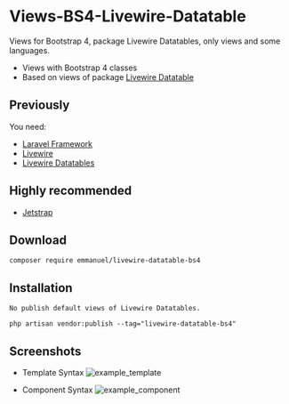 # Views-BS4-Livewire-Datatable
Views for Bootstrap 4, package Livewire Datatables, only views and some languages.

- Views with Bootstrap 4 classes
- Based on views of package [Livewire Datatable](https://github.com/MedicOneSystems/livewire-datatables)

## Previously
You need:
- [Laravel Framework](https://github.com/laravel/laravel)
- [Livewire](https://github.com/livewire/livewire)
- [Livewire Datatables](https://github.com/MedicOneSystems/livewire-datatables)

## Highly recommended
- [Jetstrap](https://github.com/nascent-africa/jetstrap)

## Download
    composer require emmanuel/livewire-datatable-bs4

## Installation
    No publish default views of Livewire Datatables.
    
    php artisan vendor:publish --tag="livewire-datatable-bs4"

## Screenshots
- Template Syntax
![example_template](https://user-images.githubusercontent.com/34067768/115980313-717ec700-a551-11eb-960c-c4408576162d.png)


- Component Syntax
![example_component](https://user-images.githubusercontent.com/34067768/115980415-316c1400-a552-11eb-9861-17ba9f2c4a7f.png)

